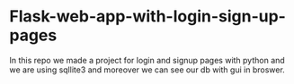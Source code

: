 # Flask-web-app-with-login-sign-up-pages
In this repo we made a project for login and signup pages with python and we are using sqllite3 and moreover we can see our db with gui  in broswer.
